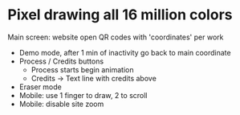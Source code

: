 # Pixel drawing all 16 million colors

Main screen: website open
QR codes with 'coordinates' per work

- Demo mode, after 1 min of inactivity go back to main coordinate
- Process / Credits buttons
  - Process starts begin animation
  - Credits -> Text line with credits above
- Eraser mode
- Mobile: use 1 finger to draw, 2 to scroll
- Mobile: disable site zoom
